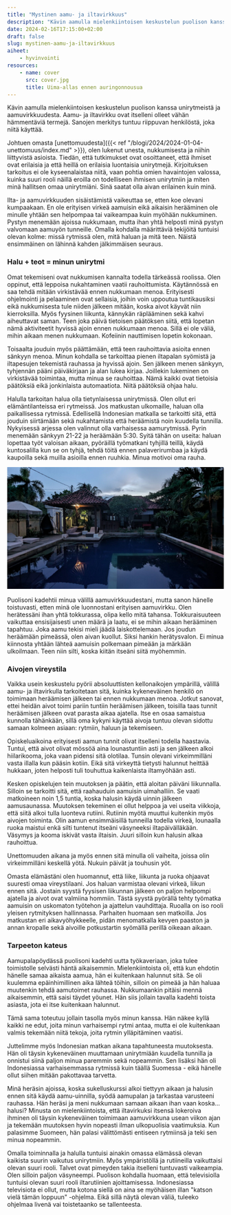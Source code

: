 ```yaml
---
title: "Mystinen aamu- ja iltavirkkuus"
description: "Kävin aamulla mielenkiintoisen keskustelun puolison kanssa unirytmeistä ja aamuvirkkuudesta. Aamu- ja iltavirkku ovat itselleni olleet vähän hämmentäviä termejä. Sanojen merkitys tuntuu riippuvan henkilöstä, joka niitä käyttää."
date: 2024-02-16T17:15:00+02:00
draft: false
slug: mystinen-aamu-ja-iltavirkkuus
aiheet:
    - hyvinvointi
resources:
    - name: cover
      src: cover.jpg
      title: Uima-allas ennen auringonnousua
---
```


Kävin aamulla mielenkiintoisen keskustelun puolison kanssa unirytmeistä ja aamuvirkkuudesta. Aamu- ja iltavirkku ovat itselleni olleet vähän hämmentäviä termejä. Sanojen merkitys tuntuu riippuvan henkilöstä, joka niitä käyttää.

<!--more-->

Johtuen omasta [unettomuudesta]({{< ref "/blogi/2024/2024-01-04-unettomuus/index.md" >}}), olen lukenut unesta, nukkumisesta ja niihin liittyvistä asioista. Tiedän, että tutkimukset ovat osoittaneet, että ihmiset ovat erilaisia ja että heillä on erilaisia luontaisia unirytmejä. Kirjoituksen tarkoitus ei ole kyseenalaistaa niitä, vaan pohtia omien havaintojen valossa, kuinka suuri rooli näillä eroilla on todelliseen ihmisen unirytmiin ja miten minä hallitsen omaa unirytmiäni. Sinä saatat olla aivan erilainen kuin minä.

Ilta- ja aamuvirkkuuden sisäistämistä vaikeuttaa se, etten koe olevani kumpaakaan. En ole erityisen virkeä aamuisin eikä aikaisin herääminen ole minulle yhtään sen helpompaa tai vaikeampaa kuin myöhään nukkuminen. Pystyn menemään ajoissa nukkumaan, mutta ihan yhtä helposti minä pystyn valvomaan aamuyön tunneille. Omalla kohdalla määrittäviä tekijöitä tuntuisi olevan kolme: missä rytmissä olen, mitä haluan ja mitä teen. Näistä ensimmäinen on lähinnä kahden jälkimmäisen seuraus.

### Halu + teot = minun unirytmi

Omat tekemiseni ovat nukkumisen kannalta todella tärkeässä roolissa. Olen oppinut, että leppoisa nukahtaminen vaatii rauhoittumista. Käytännössä en saa tehdä mitään virkistävää ennen nukkumaan menoa. Erityisesti ohjelmointi ja pelaaminen ovat sellaisia, joihin voin uppoutua tuntikausiksi eikä nukkumisesta tule niiden jälkeen mitään, koska aivot käyvät niin kierroksilla. Myös fyysinen liikunta, kännykän räplääminen sekä kahvi aiheuttavat saman. Teen joka päivä tietoisen päätöksen siitä, että lopetan nämä aktiviteetit hyvissä ajoin ennen nukkumaan menoa. Sillä ei ole väliä, mihin aikaan menen nukkumaan. Kofeiinin nauttimisen lopetin kokonaan.

Toisaalta jouduin myös päättämään, että teen rauhoittavia asioita ennen sänkyyn menoa. Minun kohdalla se tarkoittaa pienen iltapalan syömistä ja iltapesujen tekemistä rauhassa ja hyvissä ajoin. Sen jälkeen menen sänkyyn, tyhjennän pääni päiväkirjaan ja alan lukea kirjaa. Joillekin lukeminen on virkistävää toimintaa, mutta minua se rauhoittaa. Nämä kaikki ovat tietoisia päätöksiä eikä jonkinlaista automaatiota. Niitä päätöksiä ohjaa halu.

Halulla tarkoitan halua olla tietynlaisessa unirytmissä. Olen ollut eri elämäntilanteissa eri rytmeissä. Jos matkustan ulkomaille, haluan olla paikallisessa rytmissä. Edellisellä Indonesian matkalla se tarkoitti sitä, että jouduin siirtämään sekä nukahtamista että heräämistä noin kuudella tunnilla. Nykyisessä arjessa olen valinnut olla varhaisessa aamurytmissä. Pyrin menemään sänkyyn 21-22 ja heräämään 5:30. Syitä tähän on useita: haluan lopettaa työt valoisan aikaan, pyöräillä työmatkani tyhjillä teillä, käydä kuntosalilla kun se on tyhjä, tehdä töitä ennen palaverirumbaa ja käydä kaupoilla sekä muilla asioilla ennen ruuhkia. Minua motivoi oma rauha.

![Uima-allas ennen auringonnousua](cover.jpg "Lomalla kävin altaassa joka aamu ennen auringonnousua. Jos en ollut hereillä vielä sängystä noustessa, olin sitä yleensä hypätessäni altaaseen.")

Puolisoni kadehtii minua välillä aamuvirkkuudestani, mutta sanon hänelle toistuvasti, etten minä ole luonnostani erityisen aamuvirkku. Olen herätessäni ihan yhtä tokkurassa, olipa kello mitä tahansa. Tokkuraisuuteen vaikuttaa ensisijaisesti unen määrä ja laatu, ei se mihin aikaan herääminen tapahtuu. Joka aamu tekisi mieli jäädä laiskottelemaan. Jos joudun heräämään pimeässä, olen aivan kuollut. Siksi hankin herätysvalon. Ei minua kiinnosta yhtään lähteä aamuisin polkemaan pimeään ja märkään ulkoilmaan. Teen niin silti, koska kiitän itseäni siitä myöhemmin.

### Aivojen vireystila

Vaikka usein keskustelu pyörii absoluuttisten kellonaikojen ympärillä, välillä aamu- ja iltavirkulla tarkoitetaan sitä, kuinka kykeneväinen henkilö on toimimaan heräämisen jälkeen tai ennen nukkumaan menoa. Jotkut sanovat, ettei heidän aivot toimi pariin tuntiin heräämisen jälkeen, toisilla taas tunnit heräämisen jälkeen ovat parasta aikaa ajatella. Itse en osaa samaistua kunnolla tähänkään, sillä oma kykyni käyttää aivoja tuntuu olevan sidottu samaan kolmeen asiaan: rytmiin, haluun ja tekemiseen.

Opiskeluaikoina erityisesti aamun tunnit olivat itselleni todella haastavia. Tuntui, että aivot olivat mössöä aina lounastuntiin asti ja sen jälkeen alkoi hiilarikooma, joka vaan pidensi sitä olotilaa. Tunsin olevani virkeimmilläni vasta illalla kun pääsin kotiin. Eikä sitä virkeyttä tietysti halunnut heittää hukkaan, joten helposti tuli touhuttua kaikenlaista iltamyöhään asti.

Kesken opiskelujen tein muutoksen ja päätin, että aloitan päiväni liikunnalla. Silloin se tarkoitti sitä, että raahauduin aamuisin uimahalliin. Se vaati matkoineen noin 1,5 tuntia, koska halusin käydä uinnin jälkeen aamusaunassa. Muutoksen tekeminen ei ollut helppoa ja vei useita viikkoja, että siitä alkoi tulla luonteva rutiini. Rutiinin myötä muuttui kuitenkin myös aivojen toiminta. Olin aamun ensimmäisillä tunneilla todella virkeä, lounaalla ruoka maistui enkä silti tuntenut itseäni väsyneeksi iltapäivälläkään. Väsymys ja kooma iskivät vasta iltaisin. Juuri silloin kun halusin alkaa rauhoittua.

Unettomuuden aikana ja myös ennen sitä minulla oli vaiheita, joissa olin virkeimmilläni keskellä yötä. Nukuin päivät ja touhusin yöt.

Omasta elämästäni olen huomannut, että liike, liikunta ja ruoka ohjaavat suuresti omaa vireystilaani. Jos haluan varmistaa olevani virkeä, liikun ennen sitä. Jostain syystä fyysisen liikunnan jälkeen on paljon helpompi ajatella ja aivot ovat valmiina hommiin. Tästä syystä pyörällä tehty työmatka aamuisin on uskomaton työtehon ja ajattelun vauhdittaja. Ruoalla on iso rooli yleisen rytmityksen hallinnassa. Parhaiten huomaan sen matkoilla. Jos matkustan eri aikavyöhykkeelle, pidän menomatkalla kevyen paaston ja annan kropalle sekä aivoille potkustartin syömällä perillä oikeaan aikaan. 

### Tarpeeton kateus

Aamupalapöydässä puolisoni kadehti uutta työkaveriaan, joka tulee toimistolle selvästi häntä aikaisemmin. Mielenkiintoista oli, että kun ehdotin hänelle samaa aikaista aamua, hän ei kuitenkaan halunnut sitä. Se oli kuulemma epäinhimillinen aika lähteä töihin, silloin on pimeää ja hän haluaa muutenkin tehdä aamutoimet rauhassa. Nukkumaankin pitäisi mennä aikaisemmin, että saisi täydet yöunet. Hän siis jollain tavalla kadehti toista asiasta, jota ei itse kuitenkaan halunnut.

Tämä sama toteutuu jollain tasolla myös minun kanssa. Hän näkee kyllä kaikki ne edut, joita minun varhaisempi rytmi antaa, mutta ei ole kuitenkaan valmis tekemään niitä tekoja, joita rytmin ylläpitäminen vaatisi.

Juttelimme myös Indonesian matkan aikana tapahtuneesta muutoksesta. Hän oli täysin kykeneväinen muuttamaan unirytmiään kuudella tunnilla ja onnistui siinä paljon minua paremmin sekä nopeammin. Sen lisäksi hän oli Indonesiassa varhaisemmassa rytmissä kuin täällä Suomessa - eikä hänelle ollut siihen mitään pakottavaa tarvetta.

Minä heräsin ajoissa, koska sukelluskurssi alkoi tiettyyn aikaan ja halusin ennen sitä käydä aamu-uinnilla, syödä aamupalan ja tarkastaa varusteeni rauhassa. Hän heräsi ja meni nukkumaan samaan aikaan ihan vaan koska... halusi? Minusta on mielenkiintoista, että iltavirkuksi itsensä lokeroiva ihminen oli täysin kykeneväinen toimimaan aamuvirkkuna usean viikon ajan ja tekemään muutoksen hyvin nopeasti ilman ulkopuolisia vaatimuksia. Kun palasimme Suomeen, hän palasi välittömästi entiseen rytmiinsä ja teki sen minua nopeammin.

Omalla toiminnalla ja halulla tuntuisi ainakin omassa elämässä olevan kaikista suurin vaikutus unirytmiin. Myös ympäristöllä ja rutiineilla vaikuttaisi olevan suuri rooli. Talvet ovat pimeyden takia itselleni tuntuvasti vaikeampia. Olen silloin paljon väsyneempi. Puolison kohdalla huomaan, että televisiolla tuntuisi olevan suuri rooli iltarutiinien ajoittamisessa. Indonesiassa televisiota ei ollut, mutta kotona siellä on aina se myöhäisen illan "katson vielä tämän loppuun" -ohjelma. Eikä sillä näytä olevan väliä, tuleeko ohjelmaa livenä vai toistetaanko se tallenteesta.
